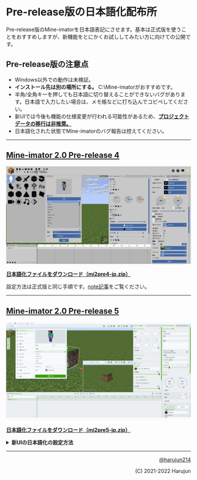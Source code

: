 # Pre-release版の日本語化配布所
Pre-release版のMine-imatorを日本語表記にさせます。基本は正式版を使うことをおすすめしますが、新機能をとにかくお試ししてみたい方に向けての公開です。
## Pre-release版の注意点
- Windows以外での動作は未検証。
- **インストール先は別の場所にする。** C:\Mine-imatorがおすすめです。
- 半角/全角キーを押しても日本語に切り替えることができないバグがあります。日本語で入力したい場合は、メモ帳などに打ち込んでコピペしてください。
- 新UIでは今後も機能の仕様変更が行われる可能性があるため、**[プロジェクトデータの移行は非推奨。](https://twitter.com/NimiKitamura/status/1595817183896080386)**
- 日本語化された状態でMine-imatorのバグ報告は控えてください。  

---
## [Mine-imator 2.0 Pre-release 4](https://www.mineimatorforums.com/index.php?/topic/88756-mine-imator-20-pre-release-1/)
![img1](https://raw.githubusercontent.com/harujun214/mineimator-jp/master/img/img1.png)

**[日本語化ファイルをダウンロード（mi2pre4-jp.zip）](https://firestorage.jp/download/10b41b88ce1b0fb7f57bc9fb480e83e40cb457c8)**

設定方法は正式版と同じ手順です。[note記事](https://note.com/harujun214/n/n70d7a7e397c6)をご覧ください。

---
## [Mine-imator 2.0 Pre-release 5](https://www.mineimatorforums.com/index.php?/topic/89976-mine-imator-20-pre-release-5-phase-2/)
![img2](https://raw.githubusercontent.com/harujun214/mineimator-jp/master/img/img2.png)

**[日本語化ファイルをダウンロード（mi2pre5-jp.zip）](https://firestorage.jp/download/10b41b88ce1b0fb7f57bc9fb480e83e40cb457c8)**

<details>
<summary><strong>新UIの日本語化の設定方法</strong></summary>
フォントの用意は必要ありません。

1. 解凍後に出てきた**Data**フォルダを**Mine-imatorフォルダ**内に移動します。移動させた時に「既に同じ名前のファイルが存在します」というダイアログが出ますが、**ファイルを置き換える**を選択してください。
![set1](https://raw.githubusercontent.com/harujun214/mineimator-jp/master/img/set1.png)
2. Mine-imatorを起動します。起動したら「**New Project**」をクリックして新しいプロジェクトを作ります。**新しいプロジェクトを開かないと言語設定が出来ません。**
![set2](https://raw.githubusercontent.com/harujun214/mineimator-jp/master/img/set2.png)
3. 画面左上のメニューの**Edit**タブから「**Preferences...**」をクリックして環境設定を開きます。
![set3](https://raw.githubusercontent.com/harujun214/mineimator-jp/master/img/set3.png)
4. 新しく表示されるパネルの中から「**INTERFACE**」を選択してください。「**Language**」を選択して、「**日本語**」に変更します。
![set4](https://raw.githubusercontent.com/harujun214/mineimator-jp/master/img/set4.png)
</details>

---
<p align="right"><a href="<a href="https://twitter.com/intent/follow?screen_name=harujun214">@harujun214</a></p>
<p align="right">(C) 2021-2022 Harujun</p>
